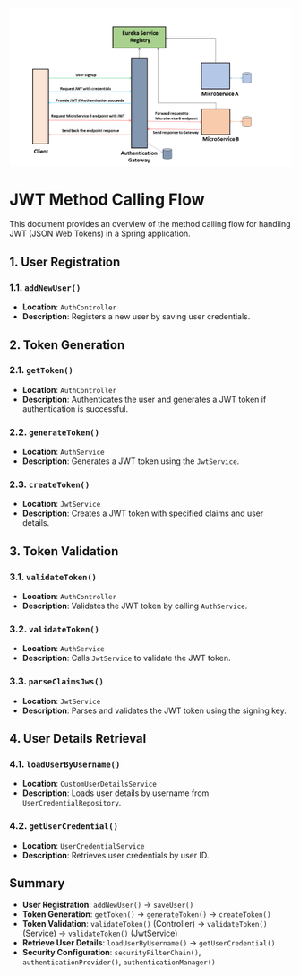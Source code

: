 ![img.png](zebra/img_1.png)

# JWT Method Calling Flow

This document provides an overview of the method calling flow for handling JWT (JSON Web Tokens) in a Spring application.

## 1. **User Registration**

### 1.1. **`addNewUser()`**
- **Location**: `AuthController`
- **Description**: Registers a new user by saving user credentials.

## 2. **Token Generation**

### 2.1. **`getToken()`**
- **Location**: `AuthController`
- **Description**: Authenticates the user and generates a JWT token if authentication is successful.

### 2.2. **`generateToken()`**
- **Location**: `AuthService`
- **Description**: Generates a JWT token using the `JwtService`.

### 2.3. **`createToken()`**
- **Location**: `JwtService`
- **Description**: Creates a JWT token with specified claims and user details.

## 3. **Token Validation**

### 3.1. **`validateToken()`**
- **Location**: `AuthController`
- **Description**: Validates the JWT token by calling `AuthService`.

### 3.2. **`validateToken()`**
- **Location**: `AuthService`
- **Description**: Calls `JwtService` to validate the JWT token.

### 3.3. **`parseClaimsJws()`**
- **Location**: `JwtService`
- **Description**: Parses and validates the JWT token using the signing key.

## 4. **User Details Retrieval**

### 4.1. **`loadUserByUsername()`**
- **Location**: `CustomUserDetailsService`
- **Description**: Loads user details by username from `UserCredentialRepository`.

### 4.2. **`getUserCredential()`**
- **Location**: `UserCredentialService`
- **Description**: Retrieves user credentials by user ID.

## Summary

- **User Registration**: `addNewUser()` -> `saveUser()`
- **Token Generation**: `getToken()` -> `generateToken()` -> `createToken()`
- **Token Validation**: `validateToken()` (Controller) -> `validateToken()` (Service) -> `validateToken()` (JwtService)
- **Retrieve User Details**: `loadUserByUsername()` -> `getUserCredential()`
- **Security Configuration**: `securityFilterChain()`, `authenticationProvider()`, `authenticationManager()`